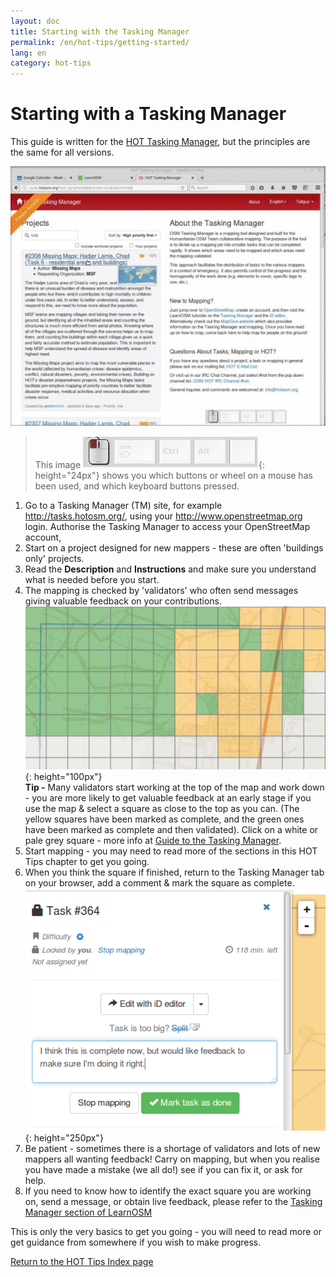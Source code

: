 ```yaml
---
layout: doc
title: Starting with the Tasking Manager
permalink: /en/hot-tips/getting-started/
lang: en
category: hot-tips
---
```


Starting with a Tasking Manager
============

<!-- > This guide may be downloaded as [tm_starting_en.odt](/files/tm_starting_en.odt) or [tm_starting_en.pdf](/files/tm_starting_en.pdf)  
> Created 2016-10-30  -->

This guide is written for the [HOT Tasking Manager](http://tasks.hotosm.org/), but the principles are the same for all versions.  

![TM Start][]

> This image ![keymon]{: height="24px"} shows you which buttons or wheel on a mouse has been used, and which keyboard buttons pressed.  

1. Go to a Tasking Manager (TM) site, for example <http://tasks.hotosm.org/>, using your <http://www.openstreetmap.org> login. Authorise the Tasking Manager to access your OpenStreetMap account,  
2.  Start on a project designed for new mappers - these are often 'buildings only' projects.  
3.  Read the **Description** and **Instructions** and make sure you understand what is needed before you start. 
4.  The mapping is checked by 'validators' who often send messages giving valuable feedback on your contributions.  
![TM-start-at-top]{: height="100px"}  
**Tip -** Many validators start working at the top of the map and work down - you are more likely to get valuable feedback at an early stage if you use the map & select a square as close to the top as you can. (The yellow squares have been marked as complete, and the green ones have been marked as complete and then validated). Click on a white or pale grey square - more info at [Guide to the Tasking Manager](/en/coordination/tasking-manager/).  
5.  Start mapping - you may need to read more of the sections in this HOT Tips chapter to get you going.  
6.  When you think the square if finished, return to the Tasking Manager tab on your browser, add a comment & mark the square as complete.  
![mark task as done]{: height="250px"}  
4.  Be patient - sometimes there is a shortage of validators and lots of new mappers all wanting feedback! Carry on mapping, but when you realise you have made a mistake (we all do!) see if you can fix it, or ask for help.  
5.  If you need to know how to identify the exact square you are working on, send a message, or obtain live feedback, please refer to the [Tasking Manager section of LearnOSM](/en/coordination/tasking-manager/)  

This is only the very basics to get you going - you will need to read more or get guidance from somewhere if you wish to make progress.  

[Return to the HOT Tips Index page](/en/hot-tips/)

[TM-start-at-top]:/images/hot-tips/TM-start-at-top-1.png
[TM Start]:/images/hot-tips/tm_start.gif
[keymon]:/images/hot-tips/keymon.png
[mark task as done]:/images/hot-tips/mark-task-as-done.png
